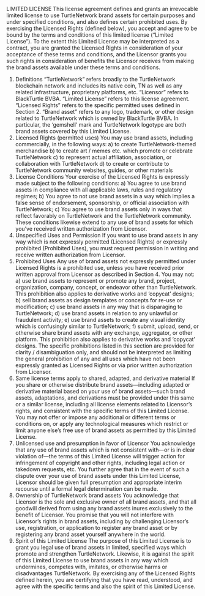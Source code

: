 LIMITED LICENSE
This license agreement defines and grants an irrevocable limited license to use
TurtleNetwork brand assets for certain purposes and under specified conditions, and also
defines certain prohibited uses.
By exercising the Licensed Rights (defined below), you accept and agree to be bound by
the terms and conditions of this limited license (“Limited License”). To the extent this
Limited License may be interpreted as a contract, you are granted the Licensed Rights in
consideration of your acceptance of these terms and conditions, and the Licensor grants
you such rights in consideration of benefits the Licensor receives from making the brand
assets available under these terms and conditions.
1. Definitions
“TurtleNetwork” refers broadly to the TurtleNetwork blockchain network and includes its
native coin, TN as well as any related infrastructure, proprietary platforms, etc.
“Licensor” refers to BlackTurtle BVBA.
“Limited License” refers to this license agreement.
“Licensed Rights” refers to the specific permitted uses defined in Section 2.
“Brand asset” refers to any logo, trademark, or other design related to TurtleNetwork
which is owned by BlackTurtle BVBA. In particular, the ‘gemshell’ mark and
TurtleNetwork logotype are both brand assets covered by this Limited License.
2. Licensed Rights (permitted uses)
You may use brand assets, including commercially, in the following ways:
a) to create TurtleNetwork-themed merchandise
b) to create art / memes etc. which promote or celebrate TurtleNetwork
c) to represent actual affiliation, association, or collaboration with TurtleNetwork
d) to create or contribute to TurtleNetwork community websites, guides, or other
materials
3. License Conditions
Your exercise of the Licensed Rights is expressly made subject to the following
conditions:
a) You agree to use brand assets in compliance with all applicable laws, rules and
regulatory regimes;
b) You agree to not use brand assets in a way which implies a false sense of
endorsement, sponsorship, or official association with TurtleNetwork;
c) You agree to use brand assets only in ways that reflect favorably on TurtleNetwork
and the TurtleNetwork community.
These conditions likewise extend to any use of brand assets for which you’ve received
written authorization from Licensor.
4. Unspecified Uses and Permission
If you want to use brand assets in any way which is not expressly permitted (Licensed
Rights) or expressly prohibited (Prohibited Uses), you must request permission in writing
and receive written authorization from Licensor.
5. Prohibited Uses
Any use of brand assets not expressly permitted under Licensed Rights is a prohibited
use, unless you have received prior written approval from Licensor as described in
Section 4.
You may not:
a) use brand assets to represent or promote any brand, project, organization,
company, concept, or endeavor other than TurtleNetwork. This prohibition also
applies to derivative works and ‘copycat’ designs;
b) sell brand assets as design templates or concepts for re-use or modification;
c) use brand assets in any way that is disparaging to TurtleNetwork;
d) use brand assets in relation to any unlawful or fraudulent activity;
e) use brand assets to create any visual identity which is confusingly similar to
TurtleNetwork;
f) submit, upload, send, or otherwise share brand assets with any exchange,
aggregator, or other platform. This prohibition also applies to derivative works and
‘copycat’ designs.
The specific prohibitions listed in this section are provided for clarity / disambiguation
only, and should not be interpreted as limiting the general prohibition of any and all uses
which have not been expressly granted as Licensed Rights or via prior written
authorization from Licensor.
6. Same license terms apply to shared, adapted, and derivative material
If you share or otherwise distribute brand assets—including adapted or derivative
material based on your use of brand assets—such brand assets, adaptations, and
derivations must be provided under this same or a similar license, including all license
elements related to Licensor’s rights, and consistent with the specific terms of this
Limited License.
You may not offer or impose any additional or different terms or conditions on, or apply
any technological measures which restrict or limit anyone else’s free use of brand assets
as permitted by this Limited License.
7. Unlicensed use and presumption in favor of Licensor
You acknowledge that any use of brand assets which is not consistent with—or is in clear
violation of—the terms of this Limited License will trigger action for infringement of
copyright and other rights, including legal action or takedown requests, etc.
You further agree that in the event of such a dispute over your use of brand assets under
this Limited License, Licensor should be given full presumption and appropriate interim
recourse until a formal legal determination can be made.
8. Ownership of TurtleNetwork brand assets
You acknowledge that Licensor is the sole and exclusive owner of all brand assets, and
that all goodwill derived from using any brand assets inures exclusively to the benefit of
Licensor.
You promise that you will not interfere with Licensor’s rights in brand assets, including
by challenging Licensor’s use, registration, or application to register any brand asset or
by registering any brand asset yourself anywhere in the world.
9. Spirit of this Limited License
The purpose of this Limited License is to grant you legal use of brand assets in limited,
specified ways which promote and strengthen TurtleNetwork.
Likewise, it is against the spirit of this Limited License to use brand assets in any way
which undermines, competes with, imitates, or otherwise harms or disadvantages
TurtleNetwork.
By exercising any of the Licensed Rights defined herein, you are certifying that you have
read, understood, and agree with the specific terms and also the spirit of this Limited
License.
